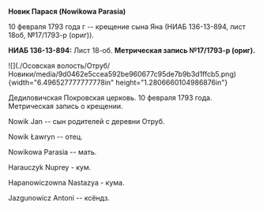 **Новик Парася (Nowikowa Parasia)**

10 февраля 1793 года г -- крещение сына Яна (НИАБ 136-13-894, лист 18об,
№17/1793-р (ориг)).

**НИАБ 136-13-894:** Лист 18-об. **Метрическая запись №17/1793-р
(ориг).**

![](./Осовская волость/Отруб/Новики/media/9d0462e5ccea592be960677c95de7b9b3d1ffcb5.png){width="6.496527777777778in"
height="1.2806660104986876in"}

Дедиловичская Покровская церковь. 10 февраля 1793 года. Метрическая
запись о крещении.

Nowik Jan -- сын родителей с деревни Отруб.

Nowik Ławryn -- отец.

Nowikowa Parasia -- мать.

Harauczyk Nuprey - кум.

Hapanowiczowna Nastazya - кума.

Jazgunowicz Antoni -- ксёндз.
